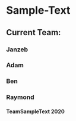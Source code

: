 # Sample-Text

## Current Team:

### Janzeb

### Adam

### Ben

### Raymond

#### TeamSampleText 2020